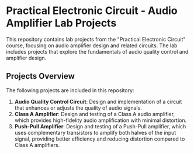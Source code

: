 # Practical Electronic Circuit - Audio Amplifier Lab Projects

This repository contains lab projects from the "Practical Electronic Circuit" course, focusing on audio amplifier design and related circuits. The lab includes projects that explore the fundamentals of audio quality control and amplifier design.

## Projects Overview

The following projects are included in this repository:

1. **Audio Quality Control Circuit**: Design and implementation of a circuit that enhances or adjusts the quality of audio signals.
2. **Class A Amplifier**: Design and testing of a Class A audio amplifier, which provides high-fidelity audio amplification with minimal distortion.
3. **Push-Pull Amplifier**: Design and testing of a Push-Pull amplifier, which uses complementary transistors to amplify both halves of the input signal, providing better efficiency and reducing distortion compared to Class A amplifiers.
